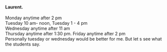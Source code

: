 
#### Laurent. 
Monday anytime after 2 pm   
Tuesday 10 am- noon, Tuesday 1 - 4 pm   
Wednesday anytime after 11 am   
Thursday anytime after 1:30 pm. 
Friday anytime after 2 pm   
Personally tuesday or wednesday would be better for me. But let s see what the students say. 
